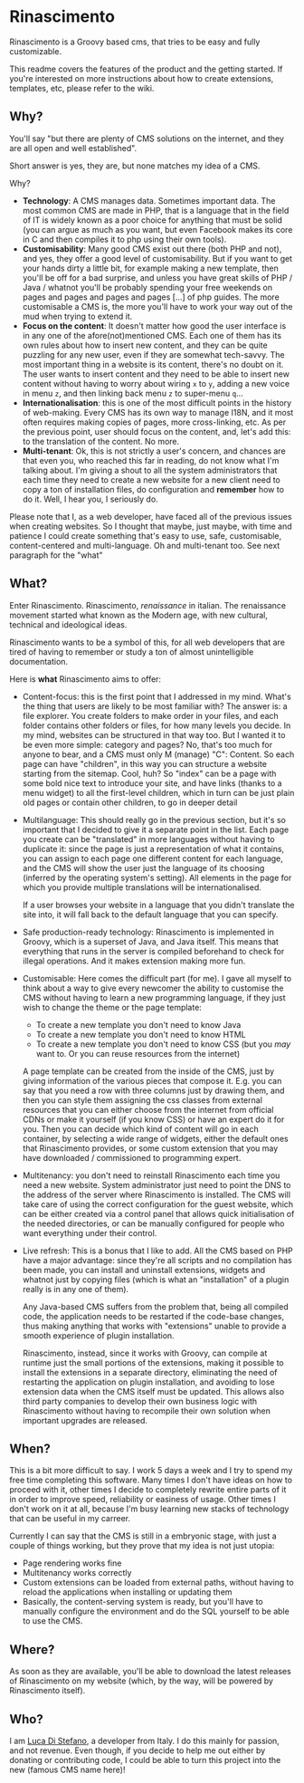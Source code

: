 # Rinascimento
Rinascimento is a Groovy based cms, that tries to be easy and fully customizable.

This readme covers the features of the product and the getting started. If you're interested
on more instructions about how to create extensions, templates, etc, please refer to the
wiki.

## Why?
You'll say "but there are plenty of CMS solutions on the internet, and they are all open
and well established".

Short answer is yes, they are, but none matches my idea of a CMS.

Why?

* **Technology**: A CMS manages data. Sometimes important data. The most common CMS are
  made in PHP, that is a language that in the field of IT is widely known as a poor choice
  for anything that must be solid (you can argue as much as you want, but even Facebook
  makes its core in C and then compiles it to php using their own tools).
* **Customisability**: Many good CMS exist out there (both PHP and not), and yes, they
  offer a good level of customisability. But if you want to get your hands dirty a little
  bit, for example making a new template, then you'll be off for a bad surprise, and
  unless you have great skills of PHP / Java / whatnot you'll be probably spending your
  free weekends on pages and pages and pages and pages [...] of php guides.
  The more customisable a CMS is, the more you'll have to work your way out of the mud
  when trying to extend it.
* **Focus on the content**: It doesn't matter how good the user interface is in
  any one of the afore(not)mentioned CMS. Each one of them has its own rules about
  how to insert new content, and they can be quite puzzling for any new user, even if
  they are somewhat tech-savvy. The most important thing in a website is its content,
  there's no doubt on it. The user wants to insert content and they need to be able to
  insert new content without having to worry about wiring `x` to `y`, adding a new voice in
  menu `z`, and then linking back menu `z` to super-menu `q`...
* **Internationalisation**: this is one of the most difficult points in the history
  of web-making. Every CMS has its own way to manage I18N, and it most often requires
  making copies of pages, more cross-linking, etc. As per the previous point, user should
  focus on the content, and, let's add this: to the translation of the content. No more.
* **Multi-tenant**: Ok, this is not strictly a user's concern, and chances are that
  even you, who reached this far in reading, do not know what I'm talking about.
  I'm giving a shout to all the system administrators that each time they need to create
  a new website for a new client need to copy a ton of installation files, do configuration
  and **remember** how to do it. Well, I hear you, I seriously do.

Please note that I, as a web developer, have faced all of the previous issues when
creating websites. So I thought that maybe, just maybe, with time and patience I could
create something that's easy to use, safe, customisable, content-centered and
multi-language. Oh and multi-tenant too. See next paragraph for the "what"

## What?
Enter Rinascimento. Rinascimento, *renaissance* in italian. The renaissance movement
started what known as the Modern age, with new cultural, technical and ideological ideas.

Rinascimento wants to be a symbol of this, for all web developers that are tired of
having to remember or study a ton of almost unintelligible documentation.

Here is **what** Rinascimento aims to offer:

* Content-focus: this is the first point that I addressed in my mind. What's the thing
  that users are likely to be most familiar with? The answer is: a file explorer.
  You create folders to make order in your files, and each folder contains other
  folders or files, for how many levels you decide.
  In my mind, websites can be structured in that way too. But I wanted it to be even more
  simple: category and pages? No, that's too much for anyone to bear, and a CMS must only
  M (manage) "C": Content. So each page can have "children", in this way you can
  structure a website starting from the sitemap. Cool, huh? So "index" can be a page
  with some bold nice text to introduce your site, and have links (thanks to
  a menu widget) to all the first-level children, which in turn can be just plain old pages
  or contain other children, to go in deeper detail

* Multilanguage: This should really go in the previous section, but it's so important
  that I decided to give it a separate point in the list. Each page you create can
  be "translated" in more languages without having to duplicate it: since the page is
  just a representation of what it contains, you can assign to each page one different
  content for each language, and the CMS will show the user just the language of its
  choosing (inferred by the operating system's setting). All elements in the page
  for which you provide multiple translations will be internationalised.
  
  If a user browses your website in a language that you didn't translate the site into,
  it will fall back to the default language that you can specify.

* Safe production-ready technology: Rinascimento is implemented in Groovy, which is
  a superset of Java, and Java itself. This means that everything that runs in the
  server is compiled beforehand to check for illegal operations. And it makes extension
  making more fun.

* Customisable: Here comes the difficult part (for me). I gave all myself to think
  about a way to give every newcomer the ability to customise the CMS without having
  to learn a new programming language, if they just wish to change the theme or the
  page template:
    * To create a new template you don't need to know Java
    * To create a new template you don't need to know HTML
    * To create a new template you don't need to know CSS (but you *may* want to.
      Or you can reuse resources from the internet)
     
  A page template can be created from the inside of the CMS, just by giving information
  of the various pieces that compose it. E.g. you can say that you need a row with
  three columns just by drawing them, and then you can style them assigning the css
  classes from external resources that you can either choose from the internet from
  official CDNs or make it yourself (if you know CSS) or have an expert do it for you.
  Then you can decide which kind of content will go in each container, by selecting
  a wide range of widgets, either the default ones that Rinascimento provides, or
  some custom extension that you may have downloaded / commissioned to programming
  expert.

* Multitenancy: you don't need to reinstall Rinascimento each time you need a new
  website. System administrator just need to point the DNS to the address of the
  server where Rinascimento is installed. The CMS will take care of using the
  correct configuration for the guest website, which can be either created via
  a control panel that allows quick initialisation of the needed directories,
  or can be manually configured for people who want everything under their control.
  
* Live refresh: This is a bonus that I like to add. All the CMS based on PHP have
  a major advantage: since they're all scripts and no compilation has been made, you
  can install and uninstall extensions, widgets and whatnot just by copying files
  (which is what an "installation" of a plugin really is in any one of them). 
  
  Any Java-based CMS suffers from the problem that, being all compiled code, the
  application needs to be restarted if the code-base changes, thus making anything
  that works with "extensions" unable to provide a smooth experience of plugin
  installation.
  
  Rinascimento, instead, since it works with Groovy, can compile at runtime just
  the small portions of the extensions, making it possible to install the extensions
  in a separate directory, eliminating the need of restarting the application on
  plugin installation, and avoiding to lose extension data when the CMS itself must
  be updated. This allows also third party companies to develop their own business
  logic with Rinascimento without having to recompile their own solution when
  important upgrades are released.

## When?
This is a bit more difficult to say. I work 5 days a week and I try to spend my free
time completing this software. Many times I don't have ideas on how to proceed with
it, other times I decide to completely rewrite entire parts of it in order to improve
speed, reliability or easiness of usage. Other times I don't work on it at all,
because I'm busy learning new stacks of technology that can be useful in my
carreer.

Currently I can say that the CMS is still in a embryonic stage, with just a couple
of things working, but they prove that my idea is not just utopia:

* Page rendering works fine
* Multitenancy works correctly
* Custom extensions can be loaded from external paths, without having to reload
  the applications when installing or updating them
* Basically, the content-serving system is ready, but you'll have to manually
configure the environment and do the SQL yourself to be able to use the CMS.

## Where?
As soon as they are available, you'll be able to download the latest releases of
Rinascimento on my website (which, by the way, will be powered by Rinascimento itself).

## Who?
I am [Luca Di Stefano](http://ldsoftware.it), a developer from Italy. I do this mainly for passion, and
not revenue. Even though, if you decide to help me out either by donating or
contributing code, I could be able to turn this project into the new
(famous CMS name here)!